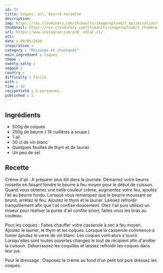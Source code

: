 ```yaml
---
id: 21
title: Coques, ail, beurre noisette
description: 
img: https://res.cloudinary.com/thibaults/image/upload/t_optimisation/v1600509340/Recipes/20200509_coques.jpg
thumbnail: https://res.cloudinary.com/thibaults/image/upload/t_thumbnail_josie/v1600509340/Recipes/20200509_coques.jpg
url: https://www.instagram.com/p/B_-oSCaC-x1/
alt: 
date : 09/05/2020
inspiration :
category : "Poissons et crustacés"
main_ingredient : Coques
theme : 
sweety_salty : 
veggie : 
country :
difficulty : Facile
with : 
time : 30
recipeYield : 2 personnes
published : 1
---
```


## Ingrédients
 - 500g de coques
 - 250g de beurre ( 14 cuillères à soupe )
 - 1 ail
 - 30 cl de vin blanc
 - Quelques feuilles de thym et de laurier
 - Un peu de sel

## Recette
Crème d'ail :
A préparer plus tôt dans la journée. Démarrez votre beurre noisette en faisant fondre le beurre à feu moyen pour le début de cuisson. Quand vous obtenez une belle couleur crème, augmentez votre feu, ajoutez l’ail au beurre fondu. Lorsque vous remarquez que le beurre moussant se brunit, arrêtez le feu. Ajoutez le thym et le laurier. Laissez refroidir tranquillement afin que l'ail confise doucement. Otez l'ail puis utilisez un mixeur pour réaliser la purée d'ail confite sinon, faites vous les bras au couteau.

Pour les coques :
Faites chauffer votre casserole à sec à feu moyen. Ajoutez le laurier, le thym et les coques. Lorsque la casserole commence à fumer ajoutez le verre de vin blanc. Les coques vont alors s'ouvrir. Lorsqu'elles sont toutes ouvertes changez le tout de récipient afin d'arrêter la cuisson. Débarrassez les coquilles et laissez refroidir les coques dans leur jus.

Pour le dressage :
Disposez la crème au fond d'un petit bol puis dressez les coques.